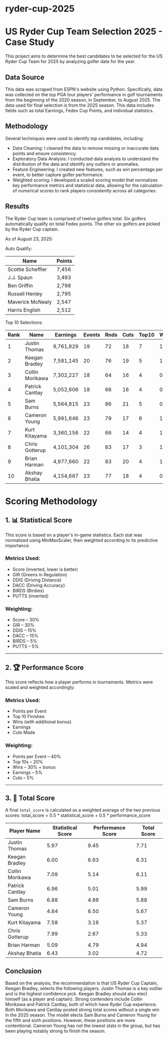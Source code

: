 # ryder-cup-2025

# US Ryder Cup Team Selection 2025 - Case Study

This project aims to determine the best candidates to be selected for the US Ryder Cup Team for 2025 by analyzing golfer data for the year.

## Data Source

This data was scraped from ESPN's website using Python. Specifically, data was collected on the top PGA tour players' performance in golf tournaments from the beginning of the 2020 season, in September, to August 2025. The data used for final selection is from the 2025 season.
This data includes fields such as total Earnings, Fedex Cup Points, and individual statistics.

## Methodology

Several techniques were used to identify top candidates, including:
* Data Cleaning: I cleaned the data to remove missing or inaccurate data points and ensure consistency. 
* Exploratory Data Analysis: I conducted data analysis to understand the distribution of the data and identify any outliers or anomalies.
* Feature Engineering: I created new features, such as win percentage per event, to better capture golfer performance.
* Weighted scoring: I developed a scaled scoring model that normalizes key performance metrics and statistical data, allowing for the calculation of numerical scores to rank players consistently across all categories.

## Results

The Ryder Cup team is comprised of twelve golfers total. Six golfers automatically qualify on total Fedex points. 
The other six golfers are picked by the Ryder Cup captain.

As of August 23, 2025:

Auto Qualify:

| Name | Points | 
| --------------- | --------------- |
| Scottie Scheffler | 7,456 | 
| J.J. Spaun | 3,493 | 
| Ben Griffin| 2,798 | 
| Russell Henley | 2,795 | 
| Maverick McNealy | 2,547 | 
| Harris English | 2,512 | 


Top 10 Selections:

| Rank | Name            | Earnings  | Events | Rnds | Cuts | Top10 | Wins | Score | DDIS  | DACC | GIR  | PUTTS | Points/Event | Top10% | Wins% |
| ---- | --------------- | --------- | ------ | ---- | ---- | ----- | ---- | ----- | ----- | ---- | ---- | ----- | ------------ | ------ | ----- |
| 1    | Justin Thomas   | 9,761,829 | 19     | 72   | 18   | 7     | 1    | 69.8  | 304.9 | 53.7 | 65.4 | 1.683 | 130.37       | 36.8%  | 5.3%  |
| 2    | Keegan Bradley  | 7,581,145 | 20     | 76   | 19   | 5     | 1    | 70.1  | 306.2 | 61.4 | 65.9 | 1.746 | 99.60        | 25.0%  | 5.0%  |
| 3    | Collin Morikawa | 7,302,227 | 18     | 64   | 16   | 4     | 0    | 70.1  | 296.5 | 70.7 | 68.8 | 1.747 | 91.94        | 22.2%  | 0.0%  |
| 4    | Patrick Cantlay | 5,052,606 | 18     | 66   | 16   | 4     | 0    | 70.0  | 305.4 | 59.3 | 69.9 | 1.739 | 92.28        | 22.2%  | 0.0%  |
| 5    | Sam Burns       | 5,564,815 | 23     | 86   | 21   | 5     | 0    | 69.7  | 307.2 | 60.6 | 66.4 | 1.715 | 81.35        | 21.7%  | 0.0%  |
| 6    | Cameron Young   | 5,991,646 | 23     | 79   | 17   | 6     | 1    | 70.3  | 313.5 | 53.8 | 63.5 | 1.711 | 94.96        | 26.1%  | 4.3%  |
| 7    | Kurt Kitayama   | 3,360,156 | 22     | 66   | 14   | 4     | 1    | 69.3  | 318.1 | 56.1 | 67.4 | 1.725 | 59.00        | 18.2%  | 4.5%  |
| 8    | Chris Gotterup  | 4,101,304 | 26     | 83   | 17   | 3     | 1    | 69.4  | 316.7 | 54.2 | 70.3 | 1.761 | 54.38        | 11.5%  | 3.8%  |
| 9    | Brian Harman    | 4,977,660 | 22     | 83   | 20   | 4     | 1    | 70.4  | 295.0 | 63.2 | 65.3 | 1.763 | 78.86        | 18.2%  | 4.5%  |
| 10   | Akshay Bhatia   | 4,154,687 | 23     | 77   | 18   | 4     | 0    | 70.0  | 298.1 | 61.8 | 67.6 | 1.724 | 61.26        | 17.4%  | 0.0%  |

# Scoring Methodology

## 1. 📊 Statistical Score

This score is based on a player's in-game statistics. Each stat was normalized using MinMaxScaler, then weighted according to its predictive importance.

### Metrics Used:

- Score (inverted, lower is better)  
- GIR (Greens in Regulation)  
- DDIS (Driving Distance)  
- DACC (Driving Accuracy)  
- BIRDS (Birdies)  
- PUTTS (inverted)  

### Weighting:

- Score – 30%  
- GIR – 30%  
- DDIS – 15%  
- DACC – 15%  
- BIRDS – 5%  
- PUTTS – 5%  

---

## 2. 🏆 Performance Score

This score reflects how a player performs in tournaments. Metrics were scaled and weighted accordingly:

### Metrics Used:

- Points per Event  
- Top 10 Finishes  
- Wins (with additional bonus)  
- Earnings  
- Cuts Made  

### Weighting:

- Points per Event – 40%  
- Top 10s – 20%  
- Wins – 30% + bonus  
- Earnings – 5%  
- Cuts – 5%  

---

## 3. 🧮 Total Score

A final `total_score` is calculated as a weighted average of the two previous scores:
total_score = 0.5 * statistical_score + 0.5 * performance_score


| Player Name     | Statistical Score | Performance Score | Total Score |
| --------------- | ----------------- | ----------------- | ----------- |
| Justin Thomas   | 5.97              | 9.45              | 7.71        |
| Keegan Bradley  | 6.00              | 6.63              | 6.31        |
| Collin Morikawa | 7.09              | 5.14              | 6.11        |
| Patrick Cantlay | 6.96              | 5.01              | 5.99        |
| Sam Burns       | 6.88              | 4.88              | 5.88        |
| Cameron Young   | 4.84              | 6.50              | 5.67        |
| Kurt Kitayama   | 7.58              | 3.16              | 5.37        |
| Chris Gotterup  | 7.99              | 2.67              | 5.33        |
| Brian Harman    | 5.09              | 4.79              | 4.94        |
| Akshay Bhatia   | 6.43              | 3.02              | 4.72        |


## Conclusion
Based on the analysis, the recommendation is that US Ryder Cup Captain, Keegan Bradley, selects the following players. Justin Thomas is a key outlier and is the highest confidence pick. Keegan Bradley should also elect himself (as a player and captain). Strong contenders include Collin Morikawa and Patrick Cantlay, both of which have Ryder Cup experience. Both Morikawa and Cantlay posted strong total scores without a single win in the 2025 season. The model elects Sam Burns and Cameron Young for the fifth and sixth positions. However, these positions are more contentional. Cameron Young has not the lowest stats in the group, but has been playing notably strong to finish the season. 
